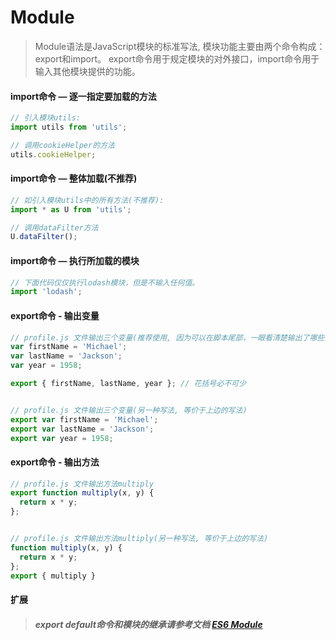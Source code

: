 # Module

> Module语法是JavaScript模块的标准写法, 模块功能主要由两个命令构成：export和import。
> export命令用于规定模块的对外接口，import命令用于输入其他模块提供的功能。

#### import命令 — 逐一指定要加载的方法

```javascript
// 引入模块utils:
import utils from 'utils';

// 调用cookieHelper的方法
utils.cookieHelper;
```

#### import命令 — 整体加载(不推荐)

```javascript
// 如引入模块utils中的所有方法(不推荐):
import * as U from 'utils';

// 调用dataFilter方法
U.dataFilter();
```

#### import命令 — 执行所加载的模块

```javascript
// 下面代码仅仅执行lodash模块，但是不输入任何值。
import 'lodash';
```

#### export命令 - 输出变量

```javascript
// profile.js 文件输出三个变量(推荐使用, 因为可以在脚本尾部，一眼看清楚输出了哪些变量)
var firstName = 'Michael';
var lastName = 'Jackson';
var year = 1958;

export { firstName, lastName, year }; // 花括号必不可少


// profile.js 文件输出三个变量(另一种写法, 等价于上边的写法)
export var firstName = 'Michael';
export var lastName = 'Jackson';
export var year = 1958;
```

#### export命令 - 输出方法

```javascript
// profile.js 文件输出方法multiply
export function multiply(x, y) {
  return x * y;
};


// profile.js 文件输出方法multiply(另一种写法, 等价于上边的写法)
function multiply(x, y) {
  return x * y;
};
export { multiply }
```

#### 扩展
> ##### export default命令和模块的继承请参考文档 <a href="http://es6.ruanyifeng.com/#docs/module" target="_blank">ES6 Module</a>

